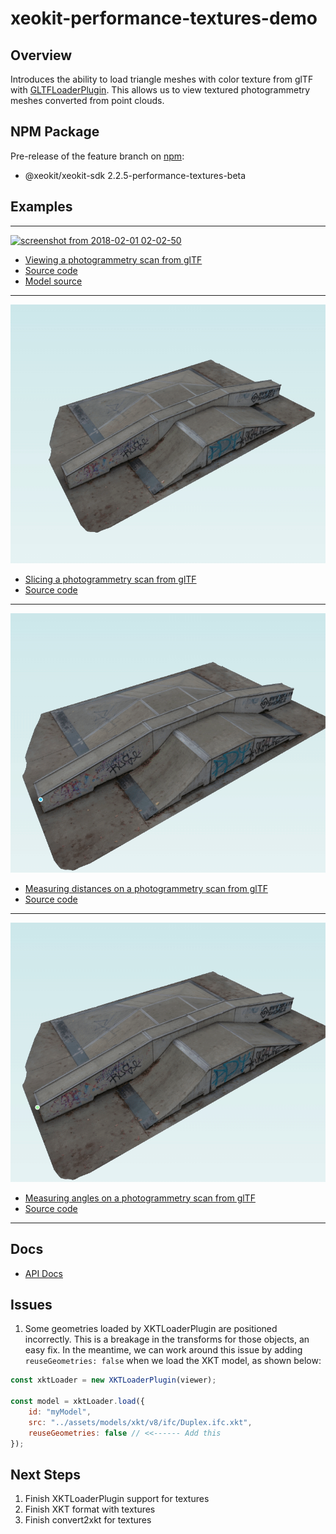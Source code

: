 # xeokit-performance-textures-demo

## Overview

Introduces the ability to load triangle meshes with color texture from glTF with [GLTFLoaderPlugin](https://xeolabs.github.io/xeokit-performance-textures-demo/docs/class/src/plugins/GLTFLoaderPlugin/GLTFLoaderPlugin.js~GLTFLoaderPlugin.html). This allows us to view textured photogrammetry meshes converted from point clouds.

## NPM Package

Pre-release of the feature branch on [npm](https://www.npmjs.com/package/@xeokit/xeokit-sdk):

* @xeokit/xeokit-sdk 2.2.5-performance-textures-beta

## Examples

---

[![screenshot from 2018-02-01 02-02-50](assets/images/photogrammetry.gif)](https://xeolabs.github.io/xeokit-performance-textures-demo/examples/loading_glTF_photogrammetry)

* [Viewing a photogrammetry scan from glTF](https://xeolabs.github.io/xeokit-performance-textures-demo/examples/loading_glTF_photogrammetry)
* [Source code](https://github.com/xeolabs/xeokit-performance-textures-demo/blob/main/examples/loading_glTF_photogrammetry.html)
* [Model source](https://sketchfab.com/3d-models/skatepark-17e32c89b5574d48b10f06a57d2500df)
---

[![screenshot from 2018-02-01 02-02-50](assets/images/slice.gif)](https://xeolabs.github.io/xeokit-performance-textures-demo/examples/gizmos_SectionPlanesPlugin_createWithMouse_photogrammetry)

* [Slicing a photogrammetry scan from glTF](https://xeolabs.github.io/xeokit-performance-textures-demo/examples/gizmos_SectionPlanesPlugin_createWithMouse_photogrammetry)
* [Source code](https://github.com/xeolabs/xeokit-performance-textures-demo/blob/main/examples/gizmos_SectionPlanesPlugin_createWithMouse_photogrammetry.html)

---

[![screenshot from 2018-02-01 02-02-50](assets/images/measureDistance.gif)](https://xeolabs.github.io/xeokit-performance-textures-demo/examples/measurements_distance_createWithMouse_photogrammetry)

* [Measuring distances on a photogrammetry scan from glTF](https://xeolabs.github.io/xeokit-performance-textures-demo/examples/measurements_distance_createWithMouse_photogrammetry)
* [Source code](https://github.com/xeolabs/xeokit-performance-textures-demo/blob/main/examples/measurements_distance_createWithMouse_photogrammetry.html)

---

[![screenshot from 2018-02-01 02-02-50](assets/images/measureAngle.gif)](https://xeolabs.github.io/xeokit-performance-textures-demo/examples/measurements_angle_createWithMouse_photogrammetry)

* [Measuring angles on a photogrammetry scan from glTF](https://xeolabs.github.io/xeokit-performance-textures-demo/examples/measurements_angle_createWithMouse_photogrammetry)
* [Source code](https://github.com/xeolabs/xeokit-performance-textures-demo/blob/main/examples/measurements_angle_createWithMouse_photogrammetry.html)

---

## Docs

* [API Docs](https://xeolabs.github.io/xeokit-performance-textures-demo//docs)

## Issues

1. Some geometries loaded by XKTLoaderPlugin are positioned incorrectly. This is a breakage in the transforms for those objects, an easy fix. In the meantime, we can work around this issue by adding ````reuseGeometries: false```` when we load the XKT model, as shown below:

````javascript
const xktLoader = new XKTLoaderPlugin(viewer);

const model = xktLoader.load({
    id: "myModel",
    src: "../assets/models/xkt/v8/ifc/Duplex.ifc.xkt",
    reuseGeometries: false // <<------ Add this
});
````
## Next Steps

1. Finish XKTLoaderPlugin support for textures
2. Finish XKT format with textures
3. Finish convert2xkt for textures